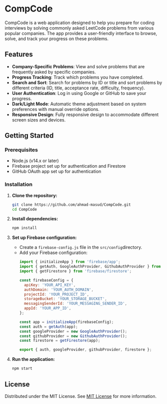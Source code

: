 
# CompCode

CompCode is a web application designed to help you prepare for coding interviews by solving commonly asked LeetCode problems from various popular companies. The app provides a user-friendly interface to browse, solve, and track your progress on these problems.

## Features

- **Company-Specific Problems**: View and solve problems that are frequently asked by specific companies.
- **Progress Tracking**: Track which problems you have completed.
- **Search and Sort**: Search for problems by ID or title and sort problems by different criteria (ID, title, acceptance rate, difficulty, frequency).
- **User Authentication**: Log in using Google or GitHub to save your progress.
- **Dark/Light Mode**: Automatic theme adjustment based on system preferences with manual override options.
- **Responsive Design**: Fully responsive design to accommodate different screen sizes and devices.

## Getting Started

### Prerequisites

- Node.js (v14.x or later)
- Firebase project set up for authentication and Firestore
- GitHub OAuth app set up for authentication

### Installation

1. **Clone the repository:**
   ```sh
   git clone https://github.com/ahmad-masud/CompCode.git
   cd CompCode
   ```

2. **Install dependencies:**
   ```sh
   npm install
   ```

3. **Set up Firebase configuration:**
   - Create a `firebase-config.js` file in the `src/config`directory.
   - Add your Firebase configuration:
     ```js
     import { initializeApp } from 'firebase/app';
     import { getAuth, GoogleAuthProvider, GithubAuthProvider } from 'firebase/auth';
     import { getFirestore } from 'firebase/firestore';

     const firebaseConfig = {
       apiKey: 'YOUR_API_KEY',
       authDomain: 'YOUR_AUTH_DOMAIN',
       projectId: 'YOUR_PROJECT_ID',
       storageBucket: 'YOUR_STORAGE_BUCKET',
       messagingSenderId: 'YOUR_MESSAGING_SENDER_ID',
       appId: 'YOUR_APP_ID',
     };

     const app = initializeApp(firebaseConfig);
     const auth = getAuth(app);
     const googleProvider = new GoogleAuthProvider();
     const githubProvider = new GithubAuthProvider();
     const firestore = getFirestore(app);

     export { auth, googleProvider, githubProvider, firestore };
     ```

5. **Run the application:**
   ```sh
   npm start
   ```

## License
Distributed under the MIT License. See [MIT License](LICENSE) for more information.
